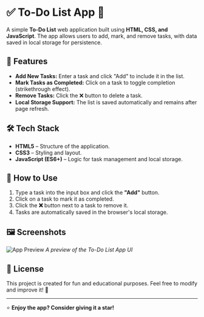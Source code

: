 # ✅ To-Do List App 📝

A simple **To-Do List** web application built using **HTML, CSS, and JavaScript**. The app allows users to add, mark, and remove tasks, with data saved in local storage for persistence.

## 🎯 Features
- **Add New Tasks:** Enter a task and click "Add" to include it in the list.
- **Mark Tasks as Completed:** Click on a task to toggle completion (strikethrough effect).
- **Remove Tasks:** Click the ❌ button to delete a task.
- **Local Storage Support:** The list is saved automatically and remains after page refresh.

## 🛠 Tech Stack
- **HTML5** – Structure of the application.
- **CSS3** – Styling and layout.
- **JavaScript (ES6+)** – Logic for task management and local storage.

## 📌 How to Use
1. Type a task into the input box and click the **"Add"** button.
2. Click on a task to mark it as completed.
3. Click the **❌** button next to a task to remove it.
4. Tasks are automatically saved in the browser's local storage.

## 🖼 Screenshots
![App Preview](https://via.placeholder.com/800x400)
*A preview of the To-Do List App UI*

## 📜 License
This project is created for fun and educational purposes. Feel free to modify and improve it! 🚀

---

⭐ **Enjoy the app? Consider giving it a star!**
